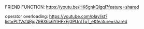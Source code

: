 FRIEND FUNCTION: https://youtu.be/HK6gnkQIgqI?feature=shared


operator overloading: https://youtube.com/playlist?list=PLfVsf4Bjg79BX6c6YIHFxEjGPUn1ToT_e&feature=shared
